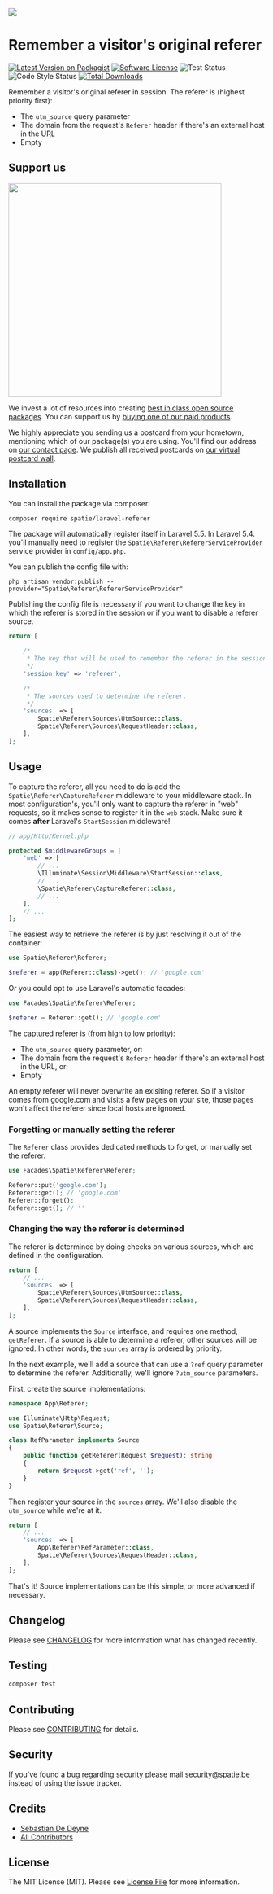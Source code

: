 
[<img src="https://github-ads.s3.eu-central-1.amazonaws.com/support-ukraine.svg?t=1" />](https://supportukrainenow.org)

# Remember a visitor's original referer

[![Latest Version on Packagist](https://img.shields.io/packagist/v/spatie/laravel-referer.svg?style=flat-square)](https://packagist.org/packages/spatie/laravel-referer)
[![Software License](https://img.shields.io/badge/license-MIT-brightgreen.svg?style=flat-square)](LICENSE.md)
![Test Status](https://img.shields.io/github/workflow/status/spatie/laravel-referer/run-tests?label=tests)
![Code Style Status](https://img.shields.io/github/workflow/status/spatie/laravel-referer/Check%20&%20fix%20styling?label=code%20style)
[![Total Downloads](https://img.shields.io/packagist/dt/spatie/laravel-referer.svg?style=flat-square)](https://packagist.org/packages/spatie/laravel-referer)

Remember a visitor's original referer in session. The referer is (highest priority first):

- The `utm_source` query parameter
- The domain from the request's `Referer` header if there's an external host in the URL
- Empty

## Support us

[<img src="https://github-ads.s3.eu-central-1.amazonaws.com/laravel-referer.jpg?t=1" width="419px" />](https://spatie.be/github-ad-click/laravel-referer)

We invest a lot of resources into creating [best in class open source packages](https://spatie.be/open-source). You can support us by [buying one of our paid products](https://spatie.be/open-source/support-us).

We highly appreciate you sending us a postcard from your hometown, mentioning which of our package(s) you are using. You'll find our address on [our contact page](https://spatie.be/about-us). We publish all received postcards on [our virtual postcard wall](https://spatie.be/open-source/postcards).

## Installation

You can install the package via composer:

``` bash
composer require spatie/laravel-referer
```

The package will automatically register itself in Laravel 5.5. In Laravel 5.4. you'll manually need to register the `Spatie\Referer\RefererServiceProvider` service provider in `config/app.php`.

You can publish the config file with:

```
php artisan vendor:publish --provider="Spatie\Referer\RefererServiceProvider"
```

Publishing the config file is necessary if you want to change the key in which the referer is stored in the session or
if you want to disable a referer source.

```php
return [

    /*
     * The key that will be used to remember the referer in the session.
     */
    'session_key' => 'referer',

    /*
     * The sources used to determine the referer.
     */
    'sources' => [
        Spatie\Referer\Sources\UtmSource::class,
        Spatie\Referer\Sources\RequestHeader::class,
    ],
];
```

## Usage

To capture the referer, all you need to do is add the `Spatie\Referer\CaptureReferer` middleware to your middleware stack. In most configuration's, you'll only want to capture the referer in "web" requests, so it makes sense to register it in the `web` stack. Make sure it comes **after** Laravel's `StartSession` middleware!

```php
// app/Http/Kernel.php

protected $middlewareGroups = [
    'web' => [
        // ...
        \Illuminate\Session\Middleware\StartSession::class,
        // ...
        \Spatie\Referer\CaptureReferer::class,
        // ...
    ],
    // ...
];
```

The easiest way to retrieve the referer is by just resolving it out of the container:

```php
use Spatie\Referer\Referer;

$referer = app(Referer::class)->get(); // 'google.com'
```

Or you could opt to use Laravel's automatic facades:

```php
use Facades\Spatie\Referer\Referer;

$referer = Referer::get(); // 'google.com'
```

The captured referer is (from high to low priority):

- The `utm_source` query parameter, or:
- The domain from the request's `Referer` header if there's an external host in the URL, or:
- Empty

An empty referer will never overwrite an exisiting referer. So if a visitor comes from google.com and visits a few pages on your site, those pages won't affect the referer since local hosts are ignored.

### Forgetting or manually setting the referer

The `Referer` class provides dedicated methods to forget, or manually set the referer.

```php
use Facades\Spatie\Referer\Referer;

Referer::put('google.com');
Referer::get(); // 'google.com'
Referer::forget();
Referer::get(); // ''
```

### Changing the way the referer is determined

The referer is determined by doing checks on various sources, which are defined in the configuration.

```php
return [
    // ...
    'sources' => [
        Spatie\Referer\Sources\UtmSource::class,
        Spatie\Referer\Sources\RequestHeader::class,
    ],
];
```

A source implements the `Source` interface, and requires one method, `getReferer`. If a source is able to determine a referer, other sources will be ignored. In other words, the `sources` array is ordered by priority.

In the next example, we'll add a source that can use a `?ref` query parameter to determine the referer. Additionally, we'll ignore `?utm_source` parameters.

First, create the source implementations:

```php
namespace App\Referer;

use Illuminate\Http\Request;
use Spatie\Referer\Source;

class RefParameter implements Source
{
    public function getReferer(Request $request): string
    {
        return $request->get('ref', ''); 
    }
}
```

Then register your source in the `sources` array. We'll also disable the `utm_source` while we're at it.

```php
return [
    // ...
    'sources' => [
        App\Referer\RefParameter::class,
        Spatie\Referer\Sources\RequestHeader::class,
    ],
];
```

That's it! Source implementations can be this simple, or more advanced if necessary.

## Changelog

Please see [CHANGELOG](CHANGELOG.md) for more information what has changed recently.

## Testing

``` bash
composer test
```

## Contributing

Please see [CONTRIBUTING](https://github.com/spatie/.github/blob/main/CONTRIBUTING.md) for details.

## Security

If you've found a bug regarding security please mail [security@spatie.be](mailto:security@spatie.be) instead of using the issue tracker.

## Credits

- [Sebastian De Deyne](https://github.com/sebastiandedeyne)
- [All Contributors](../../contributors)

## License

The MIT License (MIT). Please see [License File](LICENSE.md) for more information.
